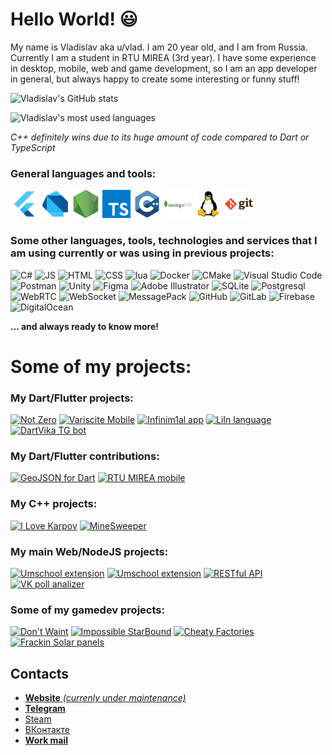 # Hello World! 😃

My name is Vladislav aka u/vlad. I am 20 year old, and I am from Russia. Currently I am a student in RTU MIREA (3rd year). I have some experience in desktop, mobile, web and game development, so I am an app developer in general, but always happy to create some interesting or funny stuff!

![Vladislav's GitHub stats](https://github-readme-stats.vercel.app/api?username=uslashvlad&show_icons=true&theme=radical)

![Vladislav's most used languages](https://github-readme-stats.vercel.app/api/top-langs/?username=uslashvlad&theme=radical)

_C++ definitely wins due to its huge amount of code compared to Dart or TypeScript_

### General languages and tools:

[<img src="https://raw.githubusercontent.com/github/explore/cebd63002168a05a6a642f309227eefeccd92950/topics/flutter/flutter.png" width="45">](https://github.com/topics/flutter)
[<img src="https://raw.githubusercontent.com/github/explore/80688e429a7d4ef2fca1e82350fe8e3517d3494d/topics/dart/dart.png" width="45">](https://github.com/topics/dart)
[<img src="https://raw.githubusercontent.com/github/explore/80688e429a7d4ef2fca1e82350fe8e3517d3494d/topics/nodejs/nodejs.png" width="45">](https://github.com/topics/nodejs)
[<img src="https://raw.githubusercontent.com/github/explore/80688e429a7d4ef2fca1e82350fe8e3517d3494d/topics/typescript/typescript.png" width="45">](https://github.com/topics/typescript)
[<img src="https://raw.githubusercontent.com/github/explore/80688e429a7d4ef2fca1e82350fe8e3517d3494d/topics/cpp/cpp.png" width="45">](https://github.com/topics/cpp)
[<img src="https://raw.githubusercontent.com/github/explore/80688e429a7d4ef2fca1e82350fe8e3517d3494d/topics/mongodb/mongodb.png" width="45">](https://github.com/topics/mongodb)
[<img src="https://raw.githubusercontent.com/github/explore/80688e429a7d4ef2fca1e82350fe8e3517d3494d/topics/linux/linux.png" width="45">](https://github.com/topics/linux)
[<img src="https://raw.githubusercontent.com/github/explore/80688e429a7d4ef2fca1e82350fe8e3517d3494d/topics/git/git.png" width="45">](https://github.com/topics/git)

### Some other languages, tools, technologies and services that I am using currently or was using in previous projects:

![C#](https://img.shields.io/badge/C%23-orange?style=flat-square&logoColor=white&logo=c-sharp)
![JS](https://img.shields.io/badge/JavaScript-orange?style=flat-square&logoColor=white&logo=javascript)
![HTML](https://img.shields.io/badge/HTML-orange?style=flat-square&logoColor=white&logo=html5)
![CSS](https://img.shields.io/badge/CSS-orange?style=flat-square&logoColor=white&logo=css3)
![lua](https://img.shields.io/badge/lua-orange?style=flat-square&logoColor=white&logo=lua)
![Docker](https://img.shields.io/badge/Docker-blueviolet?style=flat-square&logoColor=white&logo=docker)
![CMake](https://img.shields.io/badge/CMake-blueviolet?style=flat-square&logoColor=white&logo=cmake)
![Visual Studio Code](https://img.shields.io/badge/Visual_Studio_Code-blueviolet?style=flat-square&logoColor=white&logo=visual-studio-code)
![Postman](https://img.shields.io/badge/Postman-blueviolet?style=flat-square&logoColor=white&logo=postman)
![Unity](https://img.shields.io/badge/Unity-blueviolet?style=flat-square&logoColor=white&logo=unity)
![Figma](https://img.shields.io/badge/Figma-blueviolet?style=flat-square&logoColor=white&logo=figma)
![Adobe Illustrator](https://img.shields.io/badge/Adobe_Illustrator-blueviolet?style=flat-square&logoColor=white&logo=adobe-illustrator)
![SQLite](https://img.shields.io/badge/SQLite-blue?style=flat-square&logoColor=white&logo=sqlite)
![Postgresql](https://img.shields.io/badge/Postgresql-blue?style=flat-square&logoColor=white&logo=postgresql)
![WebRTC](https://img.shields.io/badge/WebRTC-blue?style=flat-square&logoColor=white&logo=webrtc)
![WebSocket](https://img.shields.io/badge/WebSocket-blue?style=flat-square&logoColor=white&logo=socket.io)
![MessagePack](https://img.shields.io/badge/MessagePack-blue?style=flat-square&logoColor=white&logo=json)
![GitHub](https://img.shields.io/badge/GitHub-yellow?style=flat-square&logoColor=white&logo=github)
![GitLab](https://img.shields.io/badge/GitLab-yellow?style=flat-square&logoColor=white&logo=gitlab)
![Firebase](https://img.shields.io/badge/Firebase-yellow?style=flat-square&logoColor=white&logo=firebase)
![DigitalOcean](https://img.shields.io/badge/DigitalOcean-yellow?style=flat-square&logoColor=white&logo=digitalocean)

**... and always ready to know more!**

# Some of my projects:

### My Dart/Flutter projects:

[![Not Zero](https://github-readme-stats.vercel.app/api/pin/?username=debils-tech&repo=not_zero&theme=radical)](https://github.com/debils-tech/not_zero)
[![Variscite Mobile](https://github-readme-stats.vercel.app/api/pin/?username=uslashvlad&repo=variscite_mobile&theme=radical)](https://github.com/uSlashVlad/variscite_mobile)
[![Infinim1al app](https://github-readme-stats.vercel.app/api/pin/?username=uslashvlad&repo=infinimal&theme=radical)](https://github.com/uSlashVlad/infinimal)
[![LiIn language](https://github-readme-stats.vercel.app/api/pin/?username=uslashvlad&repo=liin_lang&theme=radical)](https://github.com/uSlashVlad/liin_lang)
[![DartVika TG bot](https://github-readme-stats.vercel.app/api/pin/?username=uslashvlad&repo=dartvika&theme=radical)](https://github.com/uSlashVlad/dartvika)

### My Dart/Flutter contributions:

[![GeoJSON for Dart](https://github-readme-stats.vercel.app/api/pin/?username=chuyentt&repo=geojson_vi&theme=radical)](https://github.com/chuyentt/geojson_vi)
[![RTU MIREA mobile](https://github-readme-stats.vercel.app/api/pin/?username=mirea-ninja&repo=rtu-mirea-mobile&theme=radical)](https://github.com/mirea-ninja/rtu-mirea-mobile)

### My C++ projects:

[![I Love Karpov](https://github-readme-stats.vercel.app/api/pin/?username=uslashvlad&repo=i-love-karpov&theme=radical)](https://github.com/uslashvlad/i-love-karpov)
[![MineSweeper](https://github-readme-stats.vercel.app/api/pin/?username=uslashvlad&repo=minesweeper&theme=radical)](https://github.com/uslashvlad/minesweeper)

### My main Web/NodeJS projects:

[![Umschool extension](https://github-readme-stats.vercel.app/api/pin/?username=uSlashVlad&repo=variscite_api&theme=radical)](https://github.com/uSlashVlad/variscite_api)
[![Umschool extension](https://github-readme-stats.vercel.app/api/pin/?username=uSlashVlad&repo=umschool-extension&theme=radical)](https://github.com/uSlashVlad/umschool-extension)
[![RESTful API](https://github-readme-stats.vercel.app/api/pin/?username=uSlashVlad&repo=vidback&theme=radical)](https://github.com/uSlashVlad/vidback)
[![VK poll analizer](https://github-readme-stats.vercel.app/api/pin/?username=uSlashVlad&repo=vk-poll-analizer&theme=radical)](https://github.com/uSlashVlad/vk-poll-analizer)

### Some of my gamedev projects:

[![Don't Waint](https://github-readme-stats.vercel.app/api/pin/?username=uSlashVlad&repo=Dont-Wait&theme=radical)](https://github.com/uSlashVlad/Dont-Wait)
[![Impossible StarBound](https://github-readme-stats.vercel.app/api/pin/?username=uSlashVlad&repo=sb-impossible-starbound&theme=radical)](https://github.com/uSlashVlad/sb-impossible-starbound)
[![Cheaty Factories](https://github-readme-stats.vercel.app/api/pin/?username=uSlashVlad&repo=sb-cheaty-factories&theme=radical)](https://github.com/uSlashVlad/sb-cheaty-factories)
[![Frackin Solar panels](https://github-readme-stats.vercel.app/api/pin/?username=uSlashVlad&repo=sb-solar-panels&theme=radical)](https://github.com/uSlashVlad/sb-solar-panels)

## **Contacts**

- [**Website** _(currenly under maintenance)_](https://debils.tech)
- [**Telegram**](https://t.me/uslashvlad)
- [Steam](https://steamcommunity.com/id/uslashvlad)
- [ВКонтакте](https://vk.com/uslashvlad)
- [**Work mail**](mailto:debils.technologies@gmail.com)
